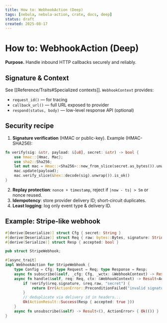 ```yaml
---
title: How to: WebhookAction (Deep)
tags: [nebula, nebula-action, crate, docs, deep]
status: draft
created: 2025-08-17
---
```


# How to: WebhookAction (Deep)

**Purpose.** Handle inbound HTTP callbacks securely and reliably.

## Signature & Context
See [[Reference/Traits#Specialized contexts]]. `WebhookContext` provides:
- `request_id()` — for tracing
- `callback_url()` — full URL exposed to provider
- `respond(status, body)` — low-level response API (optional)

## Security recipe
1. **Signature verification** (HMAC or public-key). Example (HMAC-SHA256):
```rust
fn verify(sig: &str, payload: &[u8], secret: &str) -> bool {
    use hmac::{Hmac, Mac};
    use sha2::Sha256;
    let mut mac = Hmac::<Sha256>::new_from_slice(secret.as_bytes()).unwrap();
    mac.update(payload);
    mac.verify_slice(&hex::decode(sig).unwrap()).is_ok()
}
```
2. **Replay protection**: `nonce + timestamp`, reject if `|now - ts| > 5m` or nonce reused.
3. **Idempotency**: store provider delivery ID; short-circuit duplicates.
4. **Least logging**: log only event type & delivery ID.

## Example: Stripe-like webhook
```rust
#[derive(Deserialize)] struct Cfg { secret: String }
#[derive(Deserialize)] struct Req { raw: bytes::Bytes, signature: String }
#[derive(Serialize)] struct Resp { accepted: bool }

pub struct StripeWebhook;

#[async_trait]
impl WebhookAction for StripeWebhook {
    type Config = Cfg; type Request = Req; type Response = Resp;
    async fn subscribe(&self, _cfg: Cfg, _wctx: &WebhookContext) -> Result<(), ActionError> { Ok(()) }
    async fn handle(&self, req: Req, ctx: &WebhookContext) -> Result<ActionResult<Resp>, ActionError> {
        if !verify(&req.signature, &req.raw, "secret") {
            return Err(ActionError::PreconditionFailed("invalid signature".into()));
        }
        // deduplicate via delivery id in headers...
        Ok(ActionResult::Success(Resp { accepted: true }))
    }
    async fn unsubscribe(&self) -> Result<(), ActionError> { Ok(()) }
}
```
